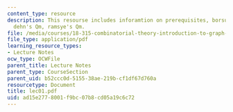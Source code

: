 ```yaml
---
content_type: resource
description: This resourse includes inforamtion on prerequisites, borsuk conjecture,
  dehn's Qm, ramsye's Qm.
file: /media/courses/18-315-combinatorial-theory-introduction-to-graph-theory-extremal-and-enumerative-combinatorics-spring-2005/ad15e2778001f9bc07b8cd05a19c6c72_lec01.pdf
file_type: application/pdf
learning_resource_types:
- Lecture Notes
ocw_type: OCWFile
parent_title: Lecture Notes
parent_type: CourseSection
parent_uid: b52ccc0d-5155-38ae-219b-cf1df67d760a
resourcetype: Document
title: lec01.pdf
uid: ad15e277-8001-f9bc-07b8-cd05a19c6c72
---
```

